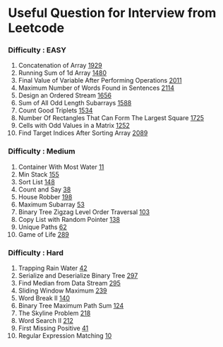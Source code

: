 # Useful Question for Interview from Leetcode

### Difficulty : **EASY**

1) Concatenation of Array  [1929](https://leetcode.com/problems/concatenation-of-array/) 
2) Running Sum of 1d Array [1480](https://leetcode.com/problems/running-sum-of-1d-array/)
3) Final Value of Variable After Performing Operations [2011](https://leetcode.com/problems/final-value-of-variable-after-performing-operations/)
4) Maximum Number of Words Found in Sentences [2114](https://leetcode.com/problems/maximum-number-of-words-found-in-sentences/)
5) Design an Ordered Stream [1656](https://leetcode.com/problems/design-an-ordered-stream/)
6) Sum of All Odd Length Subarrays [1588](https://leetcode.com/problems/sum-of-all-odd-length-subarrays/)
7) Count Good Triplets [1534](https://leetcode.com/problems/count-good-triplets/)
8) Number Of Rectangles That Can Form The Largest Square [1725](https://leetcode.com/problems/number-of-rectangles-that-can-form-the-largest-square/)
9) Cells with Odd Values in a Matrix [1252](https://leetcode.com/problems/cells-with-odd-values-in-a-matrix/)
10) Find Target Indices After Sorting Array [2089](https://leetcode.com/problems/find-target-indices-after-sorting-array/)

### Difficulty : **Medium**

1) Container With Most Water [11](https://leetcode.com/problems/container-with-most-water/)
2) Min Stack [155](https://leetcode.com/problems/min-stack/)
3) Sort List [148](https://leetcode.com/problems/sort-list/)
4) Count and Say [38](https://leetcode.com/problems/count-and-say/)
5) House Robber [198](https://leetcode.com/problems/house-robber/)
6) Maximum Subarray [53](https://leetcode.com/problems/maximum-subarray/)
7) Binary Tree Zigzag Level Order Traversal [103](https://leetcode.com/problems/binary-tree-zigzag-level-order-traversal/)
8) Copy List with Random Pointer [138](https://leetcode.com/problems/copy-list-with-random-pointer/)
9) Unique Paths [62](https://leetcode.com/problems/unique-paths/)
10) Game of Life [289](https://leetcode.com/problems/game-of-life/)


### Difficulty : **Hard**

1) Trapping Rain Water [42](https://leetcode.com/problems/trapping-rain-water/)
2) Serialize and Deserialize Binary Tree [297](https://leetcode.com/problems/serialize-and-deserialize-binary-tree/)
3) Find Median from Data Stream [295](https://leetcode.com/problems/find-median-from-data-stream/)
4) Sliding Window Maximum [239](https://leetcode.com/problems/sliding-window-maximum/)
5) Word Break II [140](https://leetcode.com/problems/word-break-ii/)
6) Binary Tree Maximum Path Sum [124](https://leetcode.com/problems/binary-tree-maximum-path-sum/)
7) The Skyline Problem [218](https://leetcode.com/problems/the-skyline-problem/)
8) Word Search II [212](https://leetcode.com/problems/word-search-ii/)
9) First Missing Positive [41](https://leetcode.com/problems/first-missing-positive/)
10) Regular Expression Matching [10](https://leetcode.com/problems/regular-expression-matching/)

